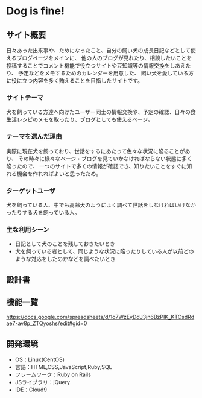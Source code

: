 # Dog is fine!

## サイト概要
日々あった出来事や、ためになったこと、自分の飼い犬の成長日記などとして使えるブログぺージをメインに、
他の人のブログが見れたり、相談したいことを投稿することでコメント機能で役立つサイトや豆知識等の情報交換をしあえたり、
予定などをメモするためのカレンダーを用意した、
飼い犬を愛している方に役に立つ内容を多く賄えることを目指したサイトです。

### サイトテーマ
犬を飼っている方達へ向けたユーザー同士の情報交換や、予定の確認、日々の食生活レシピのメモを取ったり、ブログとしても使えるページ。

### テーマを選んだ理由
実際に現在犬を飼っており、世話をするにあたって色々な状況に陥ることがあり、
その時々に様々なページ・ブログを見ていかなければならない状態に多く陥ったので、
一つのサイトで多くの情報が確認でき、知りたいことをすぐに知れる機会を作れればよいと思ったため。

### ターゲットユーザ
犬を飼っている人、中でも高齢犬のようによく調べて世話をしなければいけなかったりする犬を飼っている人。

### 主な利用シーン
- 日記として犬のことを残しておきたいとき
- 犬を飼っている者として、同じような状況に陥ったりしている人が以前どのような対応をしたのかなどを調べたいとき

## 設計書

## 機能一覧
https://docs.google.com/spreadsheets/d/1o7WzEyDdJ3jn6BzPIK_KTCsdRdae7-av8p_ZTQyoshs/edit#gid=0

## 開発環境
- OS：Linux(CentOS)
- 言語：HTML,CSS,JavaScript,Ruby,SQL
- フレームワーク：Ruby on Rails
- JSライブラリ：jQuery
- IDE：Cloud9
